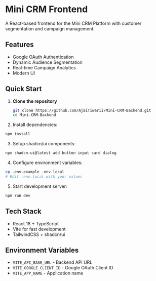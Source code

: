 # Mini CRM Frontend

A React-based frontend for the Mini CRM Platform with customer segmentation and campaign management.

## Features

- Google OAuth Authentication
- Dynamic Audience Segmentation
- Real-time Campaign Analytics
- Modern UI 

## Quick Start

1. **Clone the repository**
   ```bash
   git clone https://github.com/AjaiTiwarii/Mini-CRM-Backend.git
   cd Mini-CRM-Backend
   ```

2. Install dependencies:
```bash
npm install
```

3. Setup shadcn/ui components:
```bash
npx shadcn-ui@latest add button input card dialog
```

4. Configure environment variables:
```bash
cp .env.example .env.local
# Edit .env.local with your values
```

5. Start development server:
```bash
npm run dev
```

## Tech Stack

- React 18 + TypeScript
- Vite for fast development
- TailwindCSS + shadcn/ui


## Environment Variables

- `VITE_API_BASE_URL` - Backend API URL
- `VITE_GOOGLE_CLIENT_ID` - Google OAuth Client ID
- `VITE_APP_NAME` - Application name
